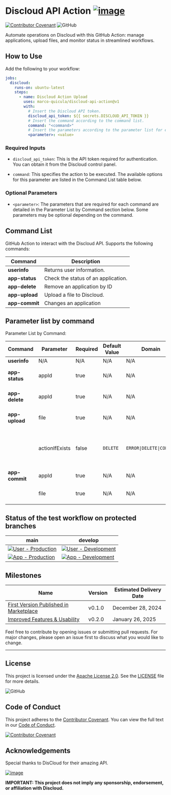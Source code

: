 # Discloud API Action [![image](https://github.com/user-attachments/assets/528238b4-547e-4d9e-953d-78c1df182210)](https://discloud.com)
[![Contributor Covenant](https://img.shields.io/badge/Contributor%20Covenant-2.1-4baaaa.svg)](CODE_OF_CONDUCT.md)
![GitHub](https://img.shields.io/github/license/marco-quicula/discloud-api-action)

Automate operations on Discloud with this GitHub Action: manage applications, upload files, and monitor status in streamlined workflows.

## How to Use

Add the following to your workflow:

```yaml
jobs:
  discloud:
    runs-on: ubuntu-latest
    steps:
      - name: Discloud Action Upload
        uses: marco-quicula/discloud-api-action@v1
        with:
          # Insert the Discloud API token.
          discloud_api_token: ${{ secrets.DISCLOUD_API_TOKEN }}
          # Insert the command according to the command list.
          command: "<command>"
          # Insert the parameters according to the parameter list for each command.
          <parameter>: <value>
```

### Required Inputs
- `discloud_api_token`: This is the API token required for authentication. You can obtain it from the Discloud control panel.
  
- `command`: This specifies the action to be executed. The available options for this parameter are listed in the Command List table below.

### Optional Parameters
- `<parameter>`: The parameters that are required for each command are detailed in the Parameter List by Command section below. Some parameters may be optional depending on the command.

## Command List

GitHub Action to interact with the Discloud API. Supports the following commands:

| Command        | Description                         |
|----------------|-------------------------------------|
| **userinfo**   | Returns user information.           |
| **app-status** | Check the status of an application. |
| **app-delete** | Remove an application by ID         |
| **app-upload** | Upload a file to Discloud.          |
| **app-commit** | Changes an application              |

## Parameter list by command

Parameter List by Command:

| Command        | Parameter      | Required | Default Value | Domain                  | Description                                              | Example                         |
|----------------|----------------|----------|---------------|-------------------------|----------------------------------------------------------|---------------------------------|
| **userinfo**   | N/A            | N/A      | N/A           | N/A                     | N/A                                                      | N/A                             |
| **app-status** | appId          | true     | N/A           | N/A                     | Application ID or `all` for all apps.                    | appId:&nbsp;my-app              |
| **app-delete** | appId          | true     | N/A           | N/A                     | Application ID or `all` for all apps.                    | appId:&nbsp;my-app              |
| **app-upload** | file           | true     | N/A           | N/A                     | File (.zip) to be uploaded.                              | file:&nbsp;"./path/to/file.zip" |
|                | actionIfExists | false    | `DELETE`      | `ERROR\|DELETE\|COMMIT` | Action to be taken if the application is already active. | actionIfExist:&nbsp;ERROR       |
| **app-commit** | appId          | true     | N/A           | N/A                     | Application ID.                                          | appId:&nbsp;my-app              |
|                | file           | true     | N/A           | N/A                     | File (.zip) to be uploaded.                              | file:&nbsp;path/to/file.zip"    |

## Status of the test workflow on protected branches

| main                                                                                                                                                                                                                                         | develop                                                                                                                                                                                                                                               |
|----------------------------------------------------------------------------------------------------------------------------------------------------------------------------------------------------------------------------------------------|-------------------------------------------------------------------------------------------------------------------------------------------------------------------------------------------------------------------------------------------------------|
| [![User - Production](https://github.com/marco-quicula/discloud-api-action/actions/workflows/user-main.yaml/badge.svg?branch=main)](https://github.com/marco-quicula/discloud-api-action/actions/workflows/user-main.yaml)       | [![User - Development](https://github.com/marco-quicula/discloud-api-action/actions/workflows/user-develop.yaml/badge.svg?branch=develop)](https://github.com/marco-quicula/discloud-api-action/actions/workflows/user-develop.yaml)      |
| [![App - Production](https://github.com/marco-quicula/discloud-api-action/actions/workflows/app-main.yaml/badge.svg?branch=main)](https://github.com/marco-quicula/discloud-api-action/actions/workflows/app-main.yaml)  | [![App - Development](https://github.com/marco-quicula/discloud-api-action/actions/workflows/app-develop.yaml/badge.svg?branch=develop)](https://github.com/marco-quicula/discloud-api-action/actions/workflows/app-develop.yaml) |

## Milestones

| Name                                                                                                       | Version | Estimated Delivery Date |
|------------------------------------------------------------------------------------------------------------|---------|-------------------------|
| [First Version Published in Marketplace](https://github.com/marco-quicula/discloud-api-action/milestone/1) | v0.1.0  | December 28, 2024       |
| [Improved Features & Usability](https://github.com/marco-quicula/discloud-api-action/milestone/2)          | v0.2.0  | January 26, 2025        |

Feel free to contribute by opening issues or submitting pull requests. For major changes, please open an issue first to discuss what you would like to change.

---

## License
This project is licensed under the [Apache License 2.0](https://www.apache.org/licenses/LICENSE-2.0). See the [LICENSE](./LICENSE) file for more details.

![GitHub](https://img.shields.io/github/license/marco-quicula/discloud-api-action)

## Code of Conduct
This project adheres to the [Contributor Covenant](https://www.contributor-covenant.org). You can view the full text in our [Code of Conduct](./CODE_OF_CONDUCT.md).

[![Contributor Covenant](https://img.shields.io/badge/Contributor%20Covenant-2.1-4baaaa.svg)](CODE_OF_CONDUCT.md)

## Acknowledgements
Special thanks to DisCloud for their amazing API.

[![image](https://github.com/user-attachments/assets/ae507ba2-2ebf-4228-9b49-21de67c03415)](https://discloud.com)

**IMPORTANT: This project does not imply any sponsorship, endorsement, or affiliation with Discloud.**
